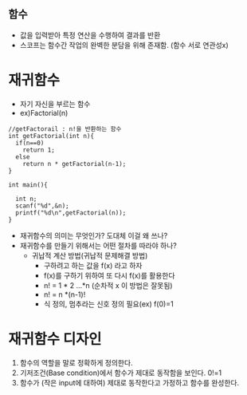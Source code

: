 ## 함수
- 값을 입력받아 특정 연산을 수행하여 결과를 반환
- 스코프는 함수간 작업의 완벽한 분담을 위해 존재함. (함수 서로 연관성x)

# 재귀함수
- 자기 자신을 부르는 함수
- ex)Factorial(n)
```
//getFactorail : n!을 반환하는 함수
int getFactorial(int n){
  if(n==0)
    return 1;
  else
    return n * getFactorial(n-1);
}

int main(){

  int n;
  scanf("%d",&n);
  printf("%d\n",getFactorial(n));
}

```
* 재귀함수의 의미는 무엇인가? 도대체 이걸 왜 쓰나?
* 재귀함수를 만들기 위해서는 어떤 절차를 따라야 하나?
  * 귀납적 계산 방법(귀납적 문제해결 방법)
    * 구하려고 하는 값을 f(x) 라고 하자
    * f(x)를 구하기 위하여 또 다시 f(x)를 활용한다
    * n! = 1 * 2 ...*n (순차적 x 이 방법은 잘못됨)
    * n! = n *(n-1)! 
    * 식 정의, 멈추라는 신호 정의 필요(ex) f(0)=1 
    
# 재귀함수 디자인
1) 함수의 역할을 말로 정확하게 정의한다.
2) 기저조건(Base condition)에서 함수가 제대로 동작함을 보인다. 0!=1
3) 함수가 (작은 input에 대하여) 제대로 동작한다고 가정하고 함수를 완성한다.


